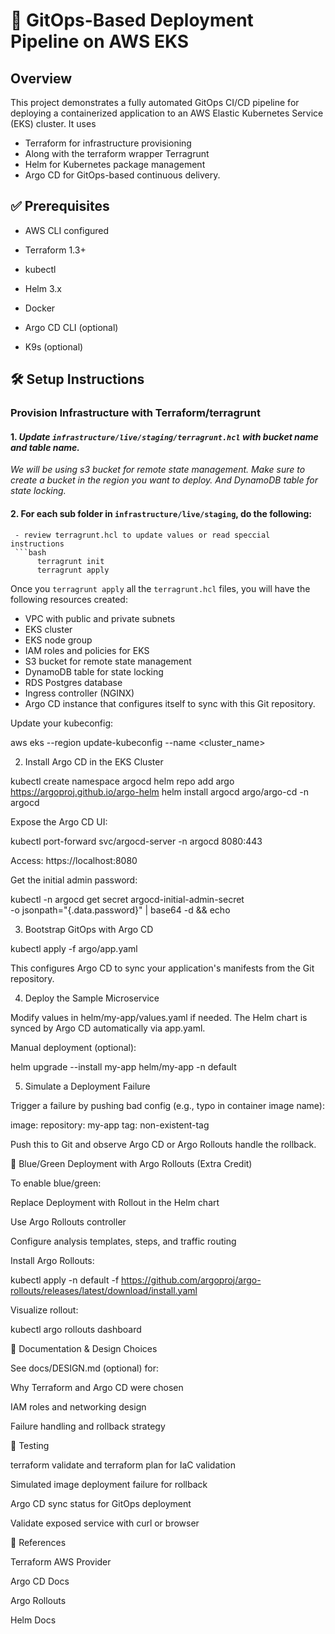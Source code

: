 # 🚀 GitOps-Based Deployment Pipeline on AWS EKS

## Overview

This project demonstrates a fully automated GitOps CI/CD pipeline for deploying a containerized application to an AWS Elastic Kubernetes Service (EKS) cluster.
It uses
- Terraform for infrastructure provisioning
- Along with the terraform wrapper Terragrunt
- Helm for Kubernetes package management
- Argo CD for GitOps-based continuous delivery.



## ✅ Prerequisites

- AWS CLI configured

- Terraform 1.3+

- kubectl

- Helm 3.x

- Docker

- Argo CD CLI (optional)
- K9s (optional)


## 🛠 Setup Instructions

###  Provision Infrastructure with Terraform/terragrunt



   
  #### 1.  _Update `infrastructure/live/staging/terragrunt.hcl` with bucket name and table name._
   _We will be using s3 bucket for remote state management.
   Make sure to create a bucket in the region you want to deploy. And DynamoDB table for state locking._


#### 2. For each sub folder in `infrastructure/live/staging`, do the following:
     - review terragrunt.hcl to update values or read speccial instructions
     ```bash
          terragrunt init
          terragrunt apply 

Once you `terragrunt apply` all the `terragrunt.hcl` files, you will have the following resources created:

- VPC with public and private subnets
- EKS cluster
- EKS node group
- IAM roles and policies for EKS
- S3 bucket for remote state management
- DynamoDB table for state locking
- RDS Postgres database
- Ingress controller (NGINX)
- Argo CD instance that configures itself to sync with this Git repository.



Update your kubeconfig:

aws eks --region <region> update-kubeconfig --name <cluster_name>

2. Install Argo CD in the EKS Cluster

kubectl create namespace argocd
helm repo add argo https://argoproj.github.io/argo-helm
helm install argocd argo/argo-cd -n argocd

Expose the Argo CD UI:

kubectl port-forward svc/argocd-server -n argocd 8080:443

Access: https://localhost:8080

Get the initial admin password:

kubectl -n argocd get secret argocd-initial-admin-secret \
-o jsonpath="{.data.password}" | base64 -d && echo

3. Bootstrap GitOps with Argo CD

kubectl apply -f argo/app.yaml

This configures Argo CD to sync your application's manifests from the Git repository.

4. Deploy the Sample Microservice

Modify values in helm/my-app/values.yaml if needed. The Helm chart is synced by Argo CD automatically via app.yaml.

Manual deployment (optional):

helm upgrade --install my-app helm/my-app -n default

5. Simulate a Deployment Failure

Trigger a failure by pushing bad config (e.g., typo in container image name):

image:
repository: my-app
tag: non-existent-tag

Push this to Git and observe Argo CD or Argo Rollouts handle the rollback.

🔄 Blue/Green Deployment with Argo Rollouts (Extra Credit)

To enable blue/green:

Replace Deployment with Rollout in the Helm chart

Use Argo Rollouts controller

Configure analysis templates, steps, and traffic routing

Install Argo Rollouts:

kubectl apply -n default -f https://github.com/argoproj/argo-rollouts/releases/latest/download/install.yaml

Visualize rollout:

kubectl argo rollouts dashboard

📄 Documentation & Design Choices

See docs/DESIGN.md (optional) for:

Why Terraform and Argo CD were chosen

IAM roles and networking design

Failure handling and rollback strategy

🔪 Testing

terraform validate and terraform plan for IaC validation

Simulated image deployment failure for rollback

Argo CD sync status for GitOps deployment

Validate exposed service with curl or browser

📙 References

Terraform AWS Provider

Argo CD Docs

Argo Rollouts

Helm Docs

